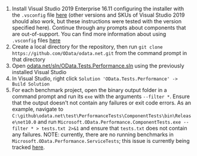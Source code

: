 1. Install Visual Studio 2019 Enterprise 16.11 configuring the installer with the `.vsconfig` file [here](./OData.Tests.Performance.vsconfig) (other versions and SKUs of Visual Studio 2019 should also work, but these instructions were tested with the version specified here). Continue through any prompts about components that are out-of-support. You can find more information about using `.vsconfig` files [here](https://docs.microsoft.com/en-us/visualstudio/install/import-export-installation-configurations?view=vs-2022)
2. Create a local directory for the repository, then run `git clone https://github.com/OData/odata.net.git` from the command prompt in that directory
3. Open [odata.net/sln/OData.Tests.Performance.sln](OData.Tests.Performance.sln) using the previously installed Visual Studio
4. In Visual Studio, right click `Solution 'OData.Tests.Performance' -> Build Solution`
5. For each benchmark project, open the binary output folder in a command prompt and run its `exe` with the arguments `--filter *`. Ensure that the output doesn't not contain any failures or exit code errors. As an example, navigate to `C:\github\odata.net\test\PerformanceTests\ComponentTests\bin\Release\net10.0` and run `Microsoft.OData.Performance.ComponentTests.exe --filter * > tests.txt 2>&1` and ensure that `tests.txt` does not contain any failures. NOTE: currently, there are no running benchmarks in `Microsoft.OData.Performance.ServiceTests`; this issue is currently being tracked [here](https://github.com/OData/odata.net/issues/2289).
